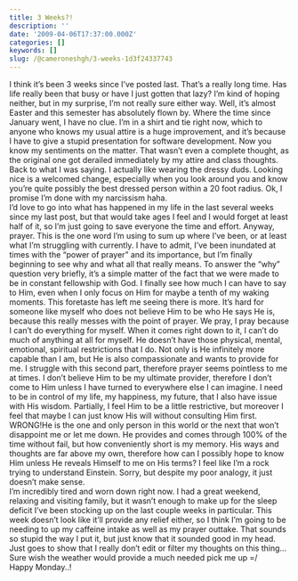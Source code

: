 ```yaml
---
title: 3 Weeks?!
description: ''
date: '2009-04-06T17:37:00.000Z'
categories: []
keywords: []
slug: /@cameroneshgh/3-weeks-1d3f24337743
---
```


I think it’s been 3 weeks since I’ve posted last. That’s a really long time. Has life really been that busy or have I just gotten that lazy? I’m kind of hoping neither, but in my surprise, I’m not really sure either way. Well, it’s almost Easter and this semester has absolutely flown by. Where the time since January went, I have no clue. I’m in a shirt and tie right now, which to anyone who knows my usual attire is a huge improvement, and it’s because I have to give a stupid presentation for software development. Now you know my sentiments on the matter. That wasn’t even a complete thought, as the original one got derailed immediately by my attire and class thoughts. Back to what I was saying. I actually like wearing the dressy duds. Looking nice is a welcomed change, especially when you look around you and know you’re quite possibly the best dressed person within a 20 foot radius. Ok, I promise I’m done with my narcissism haha.  
I’d love to go into what has happened in my life in the last several weeks since my last post, but that would take ages I feel and I would forget at least half of it, so I’m just going to save everyone the time and effort. Anyway, prayer. This is the one word I’m using to sum up where I’ve been, or at least what I’m struggling with currently. I have to admit, I’ve been inundated at times with the “power of prayer” and its importance, but I’m finally beginning to see why and what all that really means. To answer the “why” question very briefly, it’s a simple matter of the fact that we were made to be in constant fellowship with God. I finally see how much I can have to say to Him, even when I only focus on Him for maybe a tenth of my waking moments. This foretaste has left me seeing there is more. It’s hard for someone like myself who does not believe Him to be who He says He is, because this really messes with the point of prayer. We pray, I pray because I can’t do everything for myself. When it comes right down to it, I can’t do much of anything at all for myself. He doesn’t have those physical, mental, emotional, spiritual restrictions that I do. Not only is He infinitely more capable than I am, but He is also compassionate and wants to provide for me. I struggle with this second part, therefore prayer seems pointless to me at times. I don’t believe Him to be my ultimate provider, therefore I don’t come to Him unless I have turned to everywhere else I can imagine. I need to be in control of my life, my happiness, my future, that I also have issue with His wisdom. Partially, I feel Him to be a little restrictive, but moreover I feel that maybe I can just know His will without consulting Him first. WRONG!He is the one and only person in this world or the next that won’t disappoint me or let me down. He provides and comes through 100% of the time without fail, but how conveniently short is my memory. His ways and thoughts are far above my own, therefore how can I possibly hope to know Him unless He reveals Himself to me on His terms? I feel like I’m a rock trying to understand Einstein. Sorry, but despite my poor analogy, it just doesn’t make sense.  
I’m incredibly tired and worn down right now. I had a great weekend, relaxing and visiting family, but it wasn’t enough to make up for the sleep deficit I’ve been stocking up on the last couple weeks in particular. This week doesn’t look like it’ll provide any relief either, so I think I’m going to be needing to up my caffeine intake as well as my prayer outtake. That sounds so stupid the way I put it, but just know that it sounded good in my head. Just goes to show that I really don’t edit or filter my thoughts on this thing…Sure wish the weather would provide a much needed pick me up =/  
Happy Monday..!